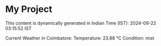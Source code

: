 # My Project

This content is dynamically generated in Indian Time (IST): 2024-09-22 03:15:52 IST


Current Weather in Coimbatore:
Temperature: 23.88 °C
Condition: mist
